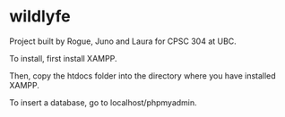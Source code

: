 # wildlyfe
Project built by Rogue, Juno and Laura for CPSC 304 at UBC.

To install, first install XAMPP.

Then, copy the htdocs folder into the directory where you have installed XAMPP.

To insert a database, go to localhost/phpmyadmin.
